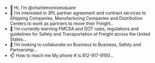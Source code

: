 - 👋 Hi, I’m @charliemonroesquare
- 👀 I’m interested in 3PL partner agreement and contract services to Shipping Companies, Manufacturing Companies and Distribution Centers to work as partners to move their Freight..
- 🌱 I’m currently learning FMCSA and DOT rules, regulations and guidelines for Safety and Transportation of Freight across the United States...
- 💞️ I’m looking to collaborate on Business to Business, Safety and Partnership...
- 📫 How to reach me My phone # is 812-917-9150...

<!---
charliemonroesquare/charliemonroesquare is a Freight Broker and 3rd party logistics Partner ✨ special ✨ repository because its `README.md` (this file) appears on your GitHub profile.
You can click the Preview link to take a look at your changes.
--->
